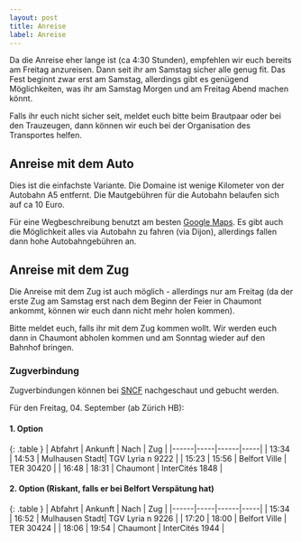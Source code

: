 ```yaml
---
layout: post
title: Anreise
label: Anreise
---
```


Da die Anreise eher lange ist (ca 4:30 Stunden), empfehlen wir euch bereits am Freitag anzureisen. Dann seit ihr
am Samstag sicher alle genug fit. Das Fest beginnt zwar erst am Samstag, allerdings gibt es genügend Möglichkeiten,
was ihr am Samstag Morgen und am Freitag Abend machen könnt.

Falls ihr euch nicht sicher seit, meldet euch bitte beim Brautpaar oder bei den Trauzeugen, dann können wir euch
bei der Organisation des Transportes helfen.

## Anreise mit dem Auto

Dies ist die einfachste Variante. Die Domaine ist wenige Kilometer von der Autobahn A5 entfernt. Die Mautgebühren
für die Autobahn belaufen sich auf ca 10 Euro.

Für eine Wegbeschreibung benutzt am besten [Google Maps](https://www.google.ch/maps/dir/Z%C3%BCrich/Domaine+Rennepont+en+Champagne,+31+Rue+Principale,+52370+Rennepont,+Frankreich/@47.6340663,5.4805697,8z/data=!3m1!4b1!4m13!4m12!1m5!1m1!1s0x47900b9749bea219:0xe66e8df1e71fdc03!2m2!1d8.5391825!2d47.3686498!1m5!1m1!1s0x47ec59e848dce43b:0xa8a3254566510c9c!2m2!1d4.854174!2d48.149).
Es gibt auch die Möglichkeit alles via Autobahn zu fahren (via Dijon), allerdings fallen dann hohe Autobahngebühren an.

## Anreise mit dem Zug

Die Anreise mit dem Zug ist auch möglich - allerdings nur am Freitag (da der erste Zug am Samstag erst nach dem
Beginn der Feier in Chaumont ankommt, können wir euch dann nicht mehr holen kommen).

Bitte meldet euch, falls ihr mit dem Zug kommen wollt. Wir werden euch dann in Chaumont abholen kommen und am Sonntag
wieder auf den Bahnhof bringen.

### Zugverbindung

Zugverbindungen können bei [SNCF](http://de.voyages-sncf.com/de/) nachgeschaut und gebucht werden.

Für den Freitag, 04. September (ab Zürich HB):

#### 1. Option

{: .table }
| Abfahrt | Ankunft | Nach | Zug |
|------|-----|------|-----|
| 13:34 | 14:53 | Mulhausen Stadt| TGV Lyria n 9222 |
| 15:23 | 15:56 | Belfort Ville | TER 30420 |
| 16:48 | 18:31 | Chaumont | InterCités 1848 |


#### 2. Option (Riskant, falls er bei Belfort Verspätung hat)

{: .table }
| Abfahrt | Ankunft | Nach | Zug |
|------|-----|------|-----|
| 15:34 | 16:52 | Mulhausen Stadt| TGV Lyria n 9226 |
| 17:20 | 18:00 | Belfort Ville | TER 30424 |
| 18:06 | 19:54 | Chaumont | InterCités 1944 |

